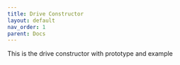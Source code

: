 ```yaml
---
title: Drive Constructor
layout: default
nav_order: 1
parent: Docs
---
```

This is the drive constructor with prototype and example
